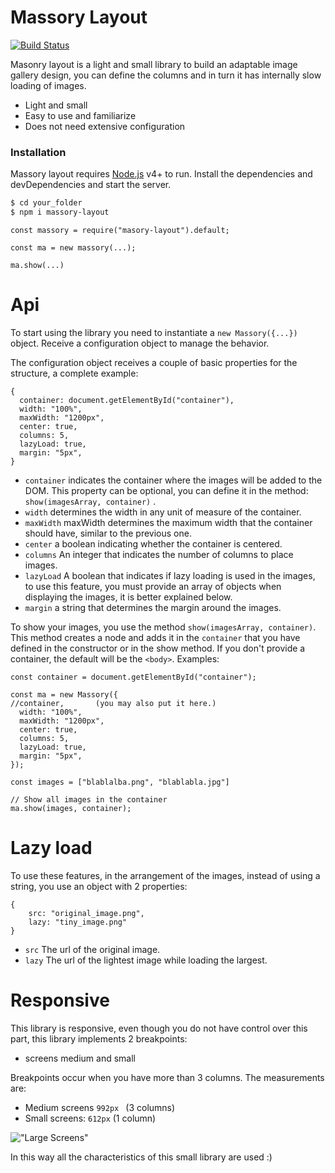 # Massory Layout

[![Build Status](https://travis-ci.org/joemccann/dillinger.svg?branch=master)](https://travis-ci.org/joemccann/dillinger)

Masonry layout is a light and small library to build an adaptable image gallery design, you can define the columns and in turn it has internally slow loading of images.

  - Light and small
  - Easy to use and familiarize
  - Does not need extensive configuration

### Installation

Massory layout requires [Node.js](https://nodejs.org/) v4+ to run.
Install the dependencies and devDependencies and start the server.


```sh
$ cd your_folder
$ npm i massory-layout
```

```
const massory = require("masory-layout").default;

const ma = new massory(...);

ma.show(...)
```

# Api
To start using the library you need to instantiate a ```new Massory({...})``` object.
Receive a configuration object to manage the behavior.

The configuration object receives a couple of basic properties for the structure, a complete example:
```
{
  container: document.getElementById("container"),
  width: "100%",
  maxWidth: "1200px",
  center: true,
  columns: 5,
  lazyLoad: true,
  margin: "5px",
}
```
- ```container``` indicates the container where the images will be added to the DOM.
This property can be optional, you can define it in the method: ```show(imagesArray, container)``` .
- ```width``` determines the width in any unit of measure of the container.
- ```maxWidth``` maxWidth determines the maximum width that the container should have, similar to the previous one.
- ```center``` a boolean indicating whether the container is centered.
- ```columns``` An integer that indicates the number of columns to place images.
- ```lazyLoad``` A boolean that indicates if lazy loading is used in the images, to use this feature, you must provide an array of objects when displaying the images, it is better explained below.
- ```margin``` a string that determines the margin around the images.

To show your images, you use the method ```show(imagesArray, container)```.
This method creates a node and adds it in the ```container``` that you have defined in the constructor or in the show method.
If you don't provide a container, the default will be the ```<body>```.
Examples:
```
const container = document.getElementById("container");

const ma = new Massory({
//container,       (you may also put it here.)
  width: "100%",
  maxWidth: "1200px",
  center: true,
  columns: 5,
  lazyLoad: true,
  margin: "5px",
});

const images = ["blablalba.png", "blablabla.jpg"]

// Show all images in the container
ma.show(images, container);
```

# Lazy load
To use these features, in the arrangement of the images, instead of using a string, you use an object with 2 properties:
```
{
    src: "original_image.png",
    lazy: "tiny_image.png"
}
```
- ```src``` The url of the original image.
- ```lazy``` The url of the lightest image while loading the largest.

# Responsive

This library is responsive, even though you do not have control over this part, this library implements 2 breakpoints:
- screens medium and small

Breakpoints occur when you have more than 3 columns.
The measurements are:
- Medium screens  ```992px ``` (3 columns)
- Small screens: ``` 612px ``` (1 column)

!["Large Screens"](https://i.imgur.com/T1rwSwD.png)

In this way all the characteristics of this small library are used :)
